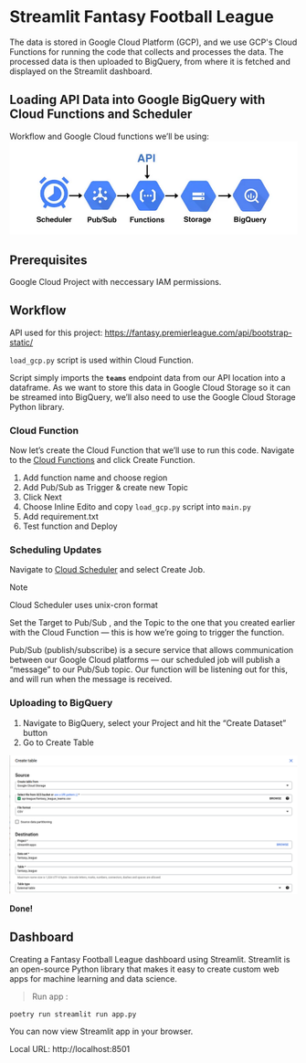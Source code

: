 # Streamlit Fantasy Football League

The data is stored in Google Cloud Platform (GCP), and we use GCP's Cloud Functions for running the code that collects and processes the data. The processed data is then uploaded to BigQuery, from where it is fetched and displayed on the Streamlit dashboard.

## Loading API Data into Google BigQuery with Cloud Functions and Scheduler

Workflow and Google Cloud functions we’ll be using:
![Architecture Diagram](./resources/flow.png)

## Prerequisites

Google Cloud Project with neccessary IAM permissions.


## Workflow
API used for this project:
https://fantasy.premierleague.com/api/bootstrap-static/

`load_gcp.py` script is used within Cloud Function.

Script simply imports the **`teams`** endpoint data from our API location into a dataframe. As we want to store this data in Google Cloud Storage so it can be streamed into BigQuery, we’ll also need to use the Google Cloud Storage Python library. 

### Cloud Function
Now let’s create the Cloud Function that we’ll use to run this code. Navigate to the [Cloud Functions](https://console.cloud.google.com/functions) and click Create Function.

1. Add function name and choose region
2. Add Pub/Sub as Trigger & create new Topic
3. Click Next
4. Choose Inline Edito and copy `load_gcp.py` script into `main.py`
5. Add requirement.txt
6. Test function and Deploy

### Scheduling Updates

Navigate to [Cloud Scheduler](https://console.cloud.google.com/cloudscheduler) and select Create Job.

> [!NOTE]
> Cloud Scheduler uses unix-cron format

Set the Target to Pub/Sub , and the Topic to the one that you created earlier with the Cloud Function — this is how we’re going to trigger the function. 

Pub/Sub (publish/subscribe) is a secure service that allows communication between our Google Cloud platforms — our scheduled job will publish a “message” to our Pub/Sub topic. Our function will be listening out for this, and will run when the message is received.

### Uploading to BigQuery

1. Navigate to BigQuery, select your Project and hit the “Create Dataset” button 
2. Go to Create Table

![Create Table](./resources/create_table.png)

**Done!**

## Dashboard

Creating a Fantasy Football League dashboard using Streamlit. Streamlit is an open-source Python library that makes it easy to create custom web apps for machine learning and data science.

> Run app :
    
    poetry run streamlit run app.py

  You can now view Streamlit app in your browser.

  Local URL: http://localhost:8501